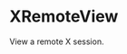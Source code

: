 XRemoteView
================================================================================
View a remote X session.
